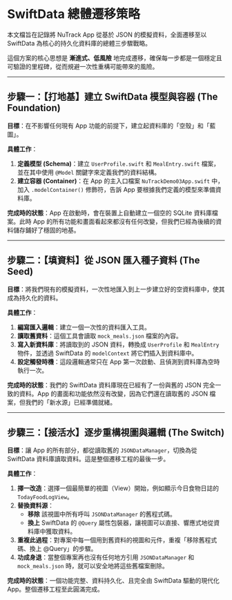 # SwiftData 總體遷移策略

本文檔旨在記錄將 NuTrack App 從基於 JSON 的模擬資料，全面遷移至以 SwiftData 為核心的持久化資料庫的總體三步驟戰略。

這個方案的核心思想是 **漸進式、低風險** 地完成遷移，確保每一步都是一個穩定且可驗證的里程碑，從而規避一次性重構可能帶來的風險。

---

## 步驟一：【打地基】建立 SwiftData 模型與容器 (The Foundation)

**目標**：在不影響任何現有 App 功能的前提下，建立起資料庫的「空殼」和「藍圖」。

**具體工作**：
1.  **定義模型 (Schema)**：建立 `UserProfile.swift` 和 `MealEntry.swift` 檔案，並在其中使用 `@Model` 關鍵字來定義我們的資料結構。
2.  **建立容器 (Container)**：在 App 的主入口檔案 `NuTrackDemo03App.swift` 中，加入 `.modelContainer()` 修飾符，告訴 App 要根據我們定義的模型來準備資料庫。

**完成時的狀態**：App 在啟動時，會在裝置上自動建立一個空的 SQLite 資料庫檔案。此時 App 的所有功能和畫面看起來都沒有任何改變，但我們已經為後續的資料儲存鋪好了穩固的地基。

---

## 步驟二：【填資料】從 JSON 匯入種子資料 (The Seed)

**目標**：將我們現有的模擬資料，一次性地匯入到上一步建立好的空資料庫中，使其成為持久化的資料。

**具體工作**：
1.  **編寫匯入邏輯**：建立一個一次性的資料匯入工具。
2.  **讀取舊資料**：這個工具會讀取 `mock_meals.json` 檔案的內容。
3.  **寫入新資料庫**：將讀取到的 JSON 資料，轉換成 `UserProfile` 和 `MealEntry` 物件，並透過 SwiftData 的 `modelContext` 將它們插入到資料庫中。
4.  **設定觸發時機**：這段邏輯通常只在 App 第一次啟動、且偵測到資料庫為空時執行一次。

**完成時的狀態**：我們的 SwiftData 資料庫現在已經有了一份與舊的 JSON 完全一致的資料。App 的畫面和功能依然沒有改變，因為它們還在讀取舊的 JSON 檔案，但我們的「新水源」已經準備就緒。

---

## 步驟三：【接活水】逐步重構視圖與邏輯 (The Switch)

**目標**：讓 App 的所有部分，都從讀取舊的 `JSONDataManager`，切換為從 SwiftData 資料庫讀取資料。這是整個遷移工程的最後一步。

**具體工作**：
1.  **擇一改造**：選擇一個最簡單的視圖（View）開始，例如顯示今日食物日誌的 `TodayFoodLogView`。
2.  **替換資料源**：
    *   **移除** 該視圖中所有呼叫 `JSONDataManager` 的舊程式碼。
    *   **換上** SwiftData 的 `@Query` 屬性包裝器，讓視圖可以直接、響應式地從資料庫中獲取資料。
3.  **重複此過程**：對專案中每一個用到舊資料的視圖和元件，重複「移除舊程式碼、換上 @Query」的步驟。
4.  **功成身退**：當整個專案再也沒有任何地方引用 `JSONDataManager` 和 `mock_meals.json` 時，就可以安全地將這些舊檔案刪除。

**完成時的狀態**：一個功能完整、資料持久化、且完全由 SwiftData 驅動的現代化 App。整個遷移工程至此圓滿完成。
